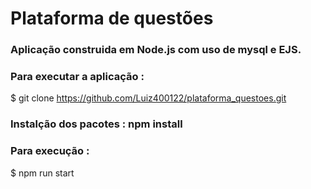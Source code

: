# Plataforma de questões


### Aplicação construida em Node.js com uso de mysql e EJS.

### Para executar a aplicação :
 $ git clone https://github.com/Luiz400122/plataforma_questoes.git

### Instalção dos pacotes : npm install

### Para execução :
$ npm run start


